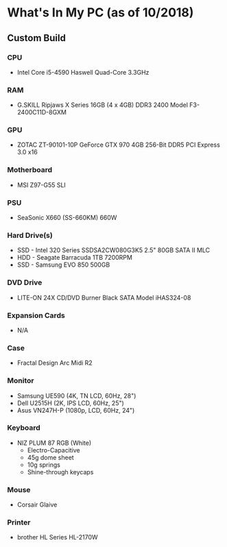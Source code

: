 # What's In My PC (as of 10/2018)

## Custom Build

### CPU
* Intel Core i5-4590 Haswell Quad-Core 3.3GHz

### RAM
* G.SKILL Ripjaws X Series 16GB (4 x 4GB) DDR3 2400 Model F3-2400C11D-8GXM

### GPU
* ZOTAC ZT-90101-10P GeForce GTX 970 4GB 256-Bit DDR5 PCI Express 3.0 x16

### Motherboard
* MSI Z97-G55 SLI

### PSU
* SeaSonic X660 (SS-660KM) 660W

### Hard Drive(s)
* SSD - Intel 320 Series SSDSA2CW080G3K5 2.5" 80GB SATA II MLC
* HDD - Seagate Barracuda 1TB 7200RPM
* SSD - Samsung EVO 850 500GB

### DVD Drive
* LITE-ON 24X CD/DVD Burner Black SATA Model iHAS324-08

### Expansion Cards
* N/A

### Case
* Fractal Design Arc Midi R2

### Monitor
* Samsung UE590 (4K, TN LCD, 60Hz, 28")
* Dell U2515H (2K, IPS LCD, 60Hz, 25")
* Asus VN247H-P (1080p, LCD, 60Hz, 24")

### Keyboard
* NIZ PLUM 87 RGB (White)
	* Electro-Capacitive
	* 45g dome sheet
	* 10g springs
	* Shine-through keycaps

### Mouse
* Corsair Glaive

### Printer
* brother HL Series HL-2170W
